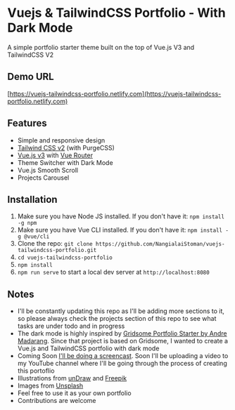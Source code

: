 # Vuejs & TailwindCSS Portfolio - With Dark Mode

A simple portfolio starter theme built on the top of Vue.js V3 and TailwindCSS V2

## Demo URL

[https://vuejs-tailwindcss-portfolio.netlify.com](https://vuejs-tailwindcss-portfolio.netlify.com)

## Features

-   Simple and responsive design
-   [Tailwind CSS v2](https://tailwindcss.com) (with PurgeCSS)
-   [Vue.js v3](https://vuejs.org) with [Vue Router](https://router.vuejs.org)
-   Theme Switcher with Dark Mode
-   Vue.js Smooth Scroll
-   Projects Carousel

## Installation

1. Make sure you have Node JS installed. If you don't have it: `npm install -g npm`
1. Make sure you have Vue CLI installed. If you don't have it: `npm install -g @vue/cli`
1. Clone the repo: `git clone https://github.com/NangialaiStoman/vuejs-tailwindcss-portfolio.git`
1. `cd vuejs-tailwindcss-portfolio`
1. `npm install`
1. `npm run serve` to start a local dev server at `http://localhost:8080`

## Notes

-   I'll be constantly updating this repo as I'll be adding more sections to it, so please always check the projects section of this repo to see what tasks are under todo and in progress
-   The dark mode is highly inspired by [Gridsome Portfolio Starter by Andre Madarang](https://github.com/drehimself/gridsome-portfolio-starter). Since that project is based on Gridsome, I wanted to create a Vue.js and TailwindCSS portfolio with dark mode
-   Coming Soon [I'll be doing a screencast](https://www.youtube.com/c/StomanStudio). Soon I'll be uploading a video to my YouTube channel where I'll be going through the process of creating this portoflio
-   Illustrations from [unDraw](https://undraw.co) and [Freepik](https://freepik.com)
-   Images from [Unsplash](https://unsplash.com)
-   Feel free to use it as your own portfolio
-   Contributions are welcome
